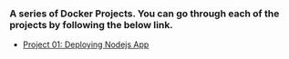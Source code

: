 ### A series of Docker Projects. You can go through each of the projects by following the below link.  



- [Project 01: Deploying Nodejs App](https://github.com/saeedalig/todo-nodejs-app.git)





